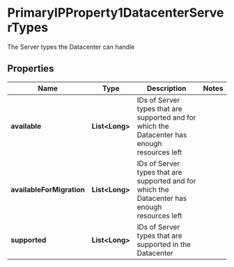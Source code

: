 

# PrimaryIPProperty1DatacenterServerTypes

The Server types the Datacenter can handle

## Properties

| Name | Type | Description | Notes |
|------------ | ------------- | ------------- | -------------|
|**available** | **List&lt;Long&gt;** | IDs of Server types that are supported and for which the Datacenter has enough resources left |  |
|**availableForMigration** | **List&lt;Long&gt;** | IDs of Server types that are supported and for which the Datacenter has enough resources left |  |
|**supported** | **List&lt;Long&gt;** | IDs of Server types that are supported in the Datacenter |  |



